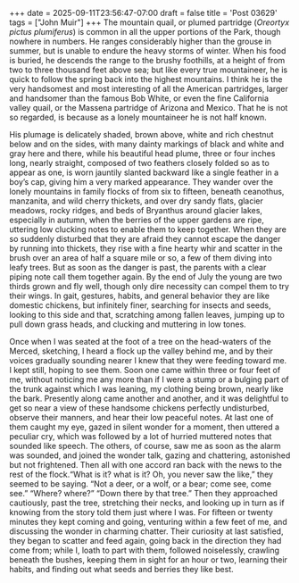 +++
date = 2025-09-11T23:56:47-07:00
draft = false
title = 'Post 03629'
tags = ["John Muir"]
+++
The mountain quail, or plumed partridge (_Oreortyx pictus plumiferus_) is common in all the upper portions of the Park, though nowhere in numbers. He ranges considerably higher than the grouse in summer, but is unable to endure the heavy storms of winter. When his food is buried, he descends the range to the brushy foothills, at a height of from two to three thousand feet above sea; but like every true mountaineer, he is quick to follow the spring back into the highest mountains. I think he is the very handsomest and most interesting of all the American partridges, larger and handsomer than the famous Bob White, or even the fine California valley quail, or the Massena partridge of Arizona and Mexico. That he is not so regarded, is because as a lonely mountaineer he is not half known.

His plumage is delicately shaded, brown above, white and rich chestnut below and on the sides, with many dainty markings of black and white and gray here and there, while his beautiful head plume, three or four inches long, nearly straight, composed of two feathers closely folded so as to appear as one, is worn jauntily slanted backward like a single feather in a boy’s cap, giving him a very marked appearance. They wander over the lonely mountains in family flocks of from six to fifteen, beneath ceanothus, manzanita, and wild cherry thickets, and over dry sandy flats, glacier meadows, rocky ridges, and beds of Bryanthus around glacier lakes, especially in autumn, when the berries of the upper gardens are ripe, uttering low clucking notes to enable them to keep together. When they are so suddenly disturbed that they are afraid they cannot escape the danger by running into thickets, they rise with a fine hearty whir and scatter in the brush over an area of half a square mile or so, a few of them diving into leafy trees. But as soon as the danger is past, the parents with a clear piping note call them together again. By the end of July the young are two thirds grown and fly well, though only dire necessity can compel them to try their wings. In gait, gestures, habits, and general behavior they are like domestic chickens, but infinitely finer, searching for insects and seeds, looking to this side and that, scratching among fallen leaves, jumping up to pull down grass heads, and clucking and muttering in low tones.

Once when I was seated at the foot of a tree on the head-waters of the Merced, sketching, I heard a flock up the valley behind me, and by their voices gradually sounding nearer I knew that they were feeding toward me. I kept still, hoping to see them. Soon one came within three or four feet of me, without noticing me any more than if I were a stump or a bulging part of the trunk against which I was leaning, my clothing being brown, nearly like the bark. Presently along came another and another, and it was delightful to get so near a view of these handsome chickens perfectly undisturbed, observe their manners, and hear their low peaceful notes. At last one of them caught my eye, gazed in silent wonder for a moment, then uttered a peculiar cry, which was followed by a lot of hurried muttered notes that sounded like speech. The others, of course, saw me as soon as the alarm was sounded, and joined the wonder talk, gazing and chattering, astonished but not frightened. Then all with one accord ran back with the news to the rest of the flock.“What is it? what is it? Oh, you never saw the like,” they seemed to be saying. “Not a deer, or a wolf, or a bear; come see, come see.” “Where? where?” “Down there by that tree.” Then they approached cautiously, past the tree, stretching their necks, and looking up in turn as if knowing from the story told them just where I was. For fifteen or twenty minutes they kept coming and going, venturing within a few feet of me, and discussing the wonder in charming chatter. Their curiosity at last satisfied, they began to scatter and feed again, going back in the direction they had come from; while I, loath to part with them, followed noiselessly, crawling beneath the bushes, keeping them in sight for an hour or two, learning their habits, and finding out what seeds and berries they like best.

